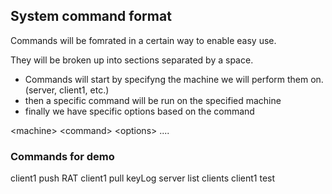 ## System command format
Commands  will be fomrated in a certain way to enable easy use.

They will be broken up into sections separated by a space.

* Commands will start by specifyng the machine we will perform them on. (server, client1, etc.)
* then a specific command will be run on the specified machine 
* finally we have specific options based on the command

\<machine\> \<command\> \<options\> ....

### Commands for demo

client1 push RAT
client1 pull keyLog
server list clients
client1 test